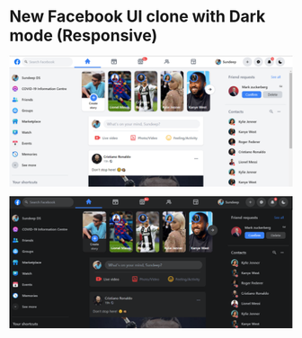 # New Facebook UI clone with Dark mode (Responsive)

![alt text](https://github.com/Sundeep-D/Facebook-clone-with-dark-mode/raw/main/Screenshots/Light%20theme.PNG)


![alt text](https://github.com/Sundeep-D/Facebook-clone-with-dark-mode/raw/main/Screenshots/Dark%20theme.PNG)
